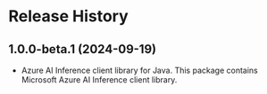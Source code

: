 # Release History

## 1.0.0-beta.1 (2024-09-19)

- Azure AI Inference client library for Java. This package contains Microsoft Azure AI Inference client library.
